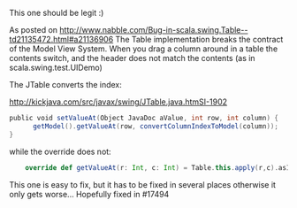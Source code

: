 This one should be legit :)

As posted on http://www.nabble.com/Bug-in-scala.swing.Table--td21135472.html#a21136906
The Table implementation breaks the contract of the Model View System. When you drag a column around in a table the contents switch, and the header does not match the contents (as in scala.swing.test.UIDemo)

The JTable converts the index:

http://kickjava.com/src/javax/swing/JTable.java.htmSI-1902
```scala
public void setValueAt(Object JavaDoc aValue, int row, int column) {
      getModel().getValueAt(row, convertColumnIndexToModel(column));
}
```



while the override does not:
```scala
    override def getValueAt(r: Int, c: Int) = Table.this.apply(r,c).asInstanceOf[AnyRef]
```

This one is easy to fix, but it has to be fixed in several places otherwise it only gets worse...
Hopefully fixed in #17494
